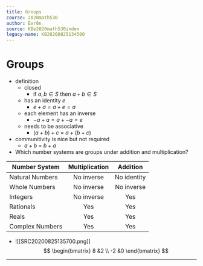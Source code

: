 ```yaml
---
title: Groups
course: 2020math530
author: Exr0n
source: KBe2020math530index
legacy-name: KB20200825134500
---
```


# Groups
- definition
	- closed
		- if $a, b \in S$ then $a + b \in S$
	- has an identity $e$
		- $e + a = a + e = a$
	- each element has an inverse
		- $-a + a = a + -a = e$
	- needs to be associative
		- $(a + b) + c$ = $a + (b + c)$
- communitivity is nice but not required
	- $a + b$ = $b + a$
- Which number systems are groups under addition and multiplication?

| Number System   | Multiplication | Addition    |
|-----------------|:--------------:|:-----------:|
| Natural Numbers | No inverse     | No identity |
| Whole Numbers   | No inverse     | No inverse  |
| Integers        | No inverse     | Yes         |
| Rationals       | Yes            | Yes         |
| Reals           | Yes            | Yes         |
| Complex Numbers | Yes            | Yes         |

- ![[SRC20200825135700.png]]
$$
\begin{bmatrix}
8 &2 \\
-2 &0
\end{bmatrix}
$$

---